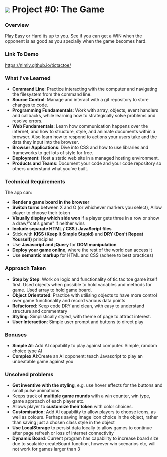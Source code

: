 # ![](https://ga-dash.s3.amazonaws.com/production/assets/logo-9f88ae6c9c3871690e33280fcf557f33.png) Project #0: The Game

### Overview

Play Easy or Hard its up to you. See if you can get a WIN when the opponent is as good as you specially when the game becomes hard.

### Link To Demo
https://nlmiv.github.io/tictactoe/

### What I've Learned

- **Command Line**: Practice interacting with the computer and navigating the filesystem from the command line.
- **Source Control**: Manage and interact with a git repository to store changes to code.
- **Programming Fundamentals**: Work with array, objects, event handlers and callbacks, while learning how to strategically solve problems and resolve errors.
- **Web Fundamentals**:  Learn how communication happens over the internet, and how to structure, style, and animate documents within a browser. Also learn how to respond to actions your users take and the data they input into the browser.
- **Browser Applications**:  Dive into CSS and how to use libraries and frameworks to get lots of style for free.
- **Deployment**: Host a static web site in a managed hosting environment.
- **Products and Teams**: Document your code and your code repository so others understand what you've built.

### Technical Requirements

The app can:

* **Render a game board in the browser**
* **Switch turns** between X and O (or whichever markers you select), Allow player to choose their token
* **Visually display which side won** if a player gets three in a row or show a draw/"cat’s game" if neither wins
* **Include separate HTML / CSS / JavaScript files**
* Stick with **KISS (Keep It Simple Stupid)** and **DRY (Don't Repeat Yourself)** principles
* Use **Javascript and jQuery** for **DOM manipulation**
* **Deploy your game online**, where the rest of the world can access it
* Use **semantic markup** for HTML and CSS (adhere to best practices)

### Approach Taken

- **Step by Step**: Work on logic and functionality of tic tac toe game itself first. Used objects when possible to hold variables and methods for game. Used array to hold game board.
- **Object Orientated**: Practice with utilising objects to have more control over game functionality and record various data points
- **Refactored**: Keep code DRY and clean, with easy to understand structure and commentary
- **Styling**: Simplistically styled, with theme of page to attract interest.
- **User Interaction**: Simple user prompt and buttons to direct play

### Bonuses
- **Simple AI**: Add AI capability to play against computer. Simple, random choice type AI
- **Complex AI**:Create an AI opponent: teach Javascript to play an unbeatable game against you




### Unsolved problems
* **Get inventive with the styling**, e.g. use hover effects for the buttons and small pulse animations
* Keeps track of **multiple game rounds** with a win counter, win type, game approach of each player etc.
* Allows player to **customize their token** with color choices.
* **Customisation**: Add AI capability to allow players to choose icons, as well as colours. Perhaps saving image icon choice in the object, rather than saving just a chosen class style in the object
* **Use LocalStorage** to persist data locally to allow games to continue after page refresh or loss of internet connectivity
* **Dynamic Board**: Current program has capability to increase board size due to scalable createBoard function, however win scenarios etc, will not work for games larger than 3
